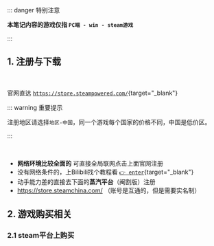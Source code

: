 
::: danger <Badge type='warning'>特别注意</Badge>

**本笔记内容的游戏仅指 `PC端 - win - steam游戏`**

:::

## 1. 注册与下载

<br/>

官网直达 [`https://store.steampowered.com/`](https://store.steampowered.com/){target="_blank"}

::: warning <Badge type='warning'>重要提示</Badge>

注册地区请选择`地区-中国`，同一个游戏每个国家的价格不同，中国是低价区。

:::

<br/>

- **网络环境比较全面的** 可直接全局联网点击上面官网注册 
- 没有网络条件的，上Bilibili找个教程看 [`👉 enter`](https://search.bilibili.com/all?keyword=steam%E6%B3%A8%E5%86%8C){target="_blank"}
- 动手能力差的直接去下面的**蒸汽平台**（阉割版）注册 
- https://store.steamchina.com/ （账号是互通的，但是需要实名制）

## 2. 游戏购买相关

### 2.1 steam平台上购买

